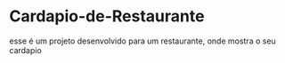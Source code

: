 # Cardapio-de-Restaurante
esse é um projeto desenvolvido para um restaurante, onde mostra o seu cardapio
